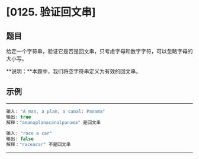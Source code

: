 # [0125. 验证回文串]

## 题目

给定一个字符串，验证它是否是回文串，只考虑字母和数字字符，可以忽略字母的大小写。

**说明：**本题中，我们将空字符串定义为有效的回文串。

## 示例
---
```java
输入: "A man, a plan, a canal: Panama"
输出: true
解释："amanaplanacanalpanama" 是回文串
    
输入: "race a car"
输出: false
解释："raceacar" 不是回文串
```
---
